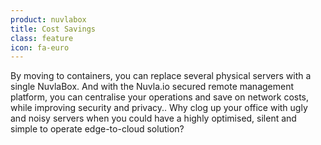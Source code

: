 ```yaml
---
product: nuvlabox
title: Cost Savings
class: feature
icon: fa-euro
---
```


By moving to containers, you can replace several physical servers with a single NuvlaBox. And with the Nuvla.io secured remote management platform, you can centralise your operations and save on network costs, while improving security and privacy.. Why clog up your office with ugly and noisy servers when you could have a highly optimised, silent and simple to operate edge-to-cloud solution?
